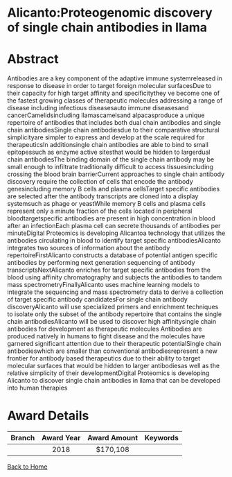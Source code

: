 
Alicanto:Proteogenomic discovery of single chain antibodies in llama
====================================================================

# Abstract


Antibodies are a key component of the adaptive immune systemreleased in response to disease
in order to target foreign molecular surfacesDue to their capacity for high target affinity and
specificitythey ve become one of the fastest growing classes of therapeutic molecules addressing a
range of disease including infectious diseasesauto immune diseasesand cancerCamelidsincluding
llamascamelsand alpacasproduce a unique repertoire of antibodies that includes both dual chain
antibodies and single chain antibodiesSingle chain antibodiesdue to their comparative structural
simplicityare simpler to express and develop at the scale required for therapeuticsIn additionsingle
chain antibodies are able to bind to small epitopessuch as enzyme active sitesthat would be hidden to
largerdual chain antibodiesThe binding domain of the single chain antibody may be small enough to
infiltrate traditionally difficult to access tissuesincluding crossing the blood brain barrierCurrent approaches to single chain antibody discovery require the collection of cells that encode
the antibody genesincluding memory B cells and plasma cellsTarget specific antibodies are selected
after the antibody transcripts are cloned into a display systemsuch as phage or yeastWhile memory
B cells and plasma cells represent only a minute fraction of the cells located in peripheral bloodtargetspecific antibodies are present in high concentration in blood after an infectionEach plasma cell can
secrete thousands of antibodies per minuteDigital Proteomics is developing Alicantoa technology
that utilizes the antibodies circulating in blood to identify target specific antibodiesAlicanto integrates two sources of information about the antibody repertoireFirstAlicanto
constructs a database of potential antigen specific antibodies by performing next generation sequencing
of antibody transcriptsNextAlicanto enriches for target specific antibodies from the blood using
affinity chromatography and subjects the antibodies to tandem mass spectrometryFinallyAlicanto
uses machine learning models to integrate the sequencing and mass spectrometry data to derive a
collection of target specific antibody candidatesFor single chain antibody discoveryAlicanto will use
specialized primers and enrichment techniques to isolate only the subset of the antibody repertoire that
contains the single chain antibodiesAlicanto will be used to discover high affinitysingle chain
antibodies for development as therapeutic molecules Antibodies are produced natively in humans to fight disease and the molecules have garnered
significant attention due to their therapeutic potentialSingle chain antibodieswhich are smaller than
conventional antibodiesrepresent a new frontier for antibody based therapeutics due to their ability to
target molecular surfaces that would be hidden to larger antibodiesas well as the relative simplicity of
their developmentDigital Proteomics is developing Alicanto to discover single chain antibodies in
llama that can be developed into human therapies  

# Award Details

|Branch|Award Year|Award Amount|Keywords|
| :---: | :---: | :---: | :---: |
||2018|$170,108||
  
  


[Back to Home](https://github.com/chrischow/dod_sbir_awards/JH/#2384)
